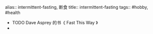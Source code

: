 alias:: intermittent-fasting, 断食
title:: intermittent-fasting
tags:: #hobby, #health

- TODO Dave Asprey 的书《 Fast This Way 》
-